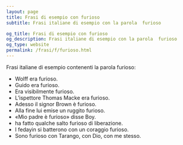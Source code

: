 ```yaml
---
layout: page
title: Frasi di esempio con furioso 
subtitle: Frasi italiane di esempio con la parola  furioso

og_title: Frasi di esempio con furioso 
og_description: Frasi italiane di esempio con la parola  furioso
og_type: website
permalink: /frasi/f/furioso.html
---
```


Frasi italiane di esempio contenenti la parola furioso:


- Wolff era furioso.
- Guido era furioso.
- Era visibilmente furioso.
- L’ispettore Thomas Macke era furioso.
- Adesso il signor Brown è furioso.
- Alla fine lui emise un ruggito furioso.
- «Mio padre è furioso» disse Boy.
- ha fatto qualche salto furioso di liberazione.
- I fedayin si batterono con un coraggio furioso.
- Sono furioso con Tarango, con Dio, con me stesso.
